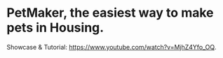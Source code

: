 # PetMaker, the easiest way to make pets in Housing.
Showcase & Tutorial: https://www.youtube.com/watch?v=MjhZ4Yfo_OQ.
